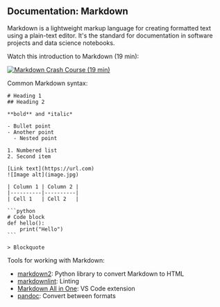 ## Documentation: Markdown

Markdown is a lightweight markup language for creating formatted text using a plain-text editor. It's the standard for documentation in software projects and data science notebooks.

Watch this introduction to Markdown (19 min):

[![Markdown Crash Course (19 min)](https://i.ytimg.com/vi_webp/HUBNt18RFbo/sddefault.webp)](https://youtu.be/HUBNt18RFbo)

Common Markdown syntax:

````
# Heading 1
## Heading 2

**bold** and *italic*

- Bullet point
- Another point
  - Nested point

1. Numbered list
2. Second item

[Link text](https://url.com)
![Image alt](image.jpg)

| Column 1 | Column 2 |
|----------|----------|
| Cell 1   | Cell 2   |

```python
# Code block
def hello():
    print("Hello")
```

> Blockquote
````

Tools for working with Markdown:

- [markdown2](https://pypi.org/project/markdown2/): Python library to convert Markdown to HTML
- [markdownlint](https://github.com/DavidAnson/markdownlint): Linting
- [Markdown All in One](https://marketplace.visualstudio.com/items?itemName=yzhang.markdown-all-in-one): VS Code extension
- [pandoc](https://pandoc.org/): Convert between formats
